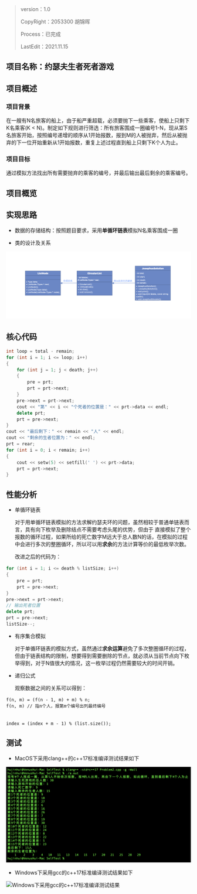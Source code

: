 > version：1.0
>
> CopyRight：2053300 胡锦晖
>
> Process：已完成
>
> LastEdit：2021.11.15

## 项目名称：约瑟夫生者死者游戏

## 项目概述

### 项目背景

在一艘有N名旅客的船上，由于船严重超载，必须要抛下一些乘客，使船上只剩下K名乘客(K < N)。制定如下规则进行筛选：所有旅客围成一圈编号1-N，现从第S名旅客开始，按照编号递增的顺序从1开始报数，报到M的人被抛弃，然后从被抛弃的下一位开始重新从1开始报数，重复上述过程直到船上只剩下K个人为止。

### 项目目标

通过模拟方法找出所有需要抛弃的乘客的编号，并最后输出最后剩余的乘客编号。

## 项目概览

## 实现思路

- 数据的存储结构：按照题目要求，采用**单循环链表**模拟N名乘客围成一圈

- 类的设计及关系

![类的设计及关系](../Resources/Problem2-UML.png)

## 核心代码

```cpp
int loop = total - remain;
for (int i = 1; i <= loop; i++)
{
    for (int j = 1; j < death; j++)
    {
        pre = prt;
        prt = prt->next;
    }
    pre->next = prt->next;
    cout << "第" << i << "个死者的位置是：" << prt->data << endl;
    delete prt;
    prt = pre->next;
}
cout << "最后剩下：" << remain << "人" << endl;
cout << "剩余的生者位置为：" << endl;
prt = rear;
for (int i = 0; i < remain; i++)
{
    cout << setw(5) << setfill(' ') << prt->data;
    prt = prt->next;
}
```

## 性能分析

- 单循环链表

    对于用单循环链表模拟的方法求解约瑟夫环的问题，虽然相较于普通单链表而言，具有向下枚举及删除结点不需要考虑头尾的优势，但由于  直接模拟了整个报数的循环过程，如果所给的死亡数字M远大于总人数N的话，在模拟的过程中会进行多次的整圈循环，所以可以用**求余**的方法计算等价的最低枚举次数。

    改进之后的代码为：

```cpp
for (int i = 1; i <= death % listSize; i++)
{
    pre = prt;
    prt = pre->next;
}
pre->next = prt->next;
// 输出死者位置
delete prt;
prt = pre->next;
listSize--;
```

- 有序集合模拟

    对于单循环链表的模拟方式，虽然通过**求余运算**避免了多次整圈循环的过程，但由于链表结构的限制，想要得到需要删除的节点，就必须从当前节点向下枚举得到，对于N值很大的情况，这一枚举过程仍然需要较大的时间开销。

- 递归公式

    观察数据之间的关系可以得到：

```
f(n, m) = (f(n - 1, m) + m) % n;
f(n, m) // 指n个人，报第m个编号出列最终编号


index = (index + m - 1) % (list.size());
```

## 测试

- MacOS下采用clang++的c++17标准编译测试结果如下

![MacOS下采用clang++的c++17标准编译测试结果](../Resources/Problem2-MacOSTest.png)

- Windows下采用gcc的c++17标准编译测试结果如下

![Windows下采用gcc的c++17标准编译测试结果]()